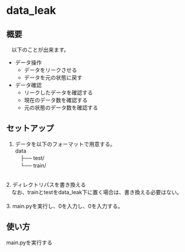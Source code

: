 # data_leak
## 概要
　以下のことが出来ます。
- データ操作
  - データをリークさせる
  - データを元の状態に戻す
- データ確認
  - リークしたデータを確認する
  - 現在のデータ数を確認する
  - 元の状態のデータ数を確認する
## セットアップ
1. データを以下のフォーマットで用意する。<br>
data<br>
　├── test/<br>
　└── train/<br>
 <br>
2. ディレクトリパスを書き換える<br>
　なお、trainとtestをdata_leak下に置く場合は、書き換える必要はない。<br>
<br>
3. main.pyを実行し、0を入力し、0を入力する。

## 使い方
main.pyを実行する

